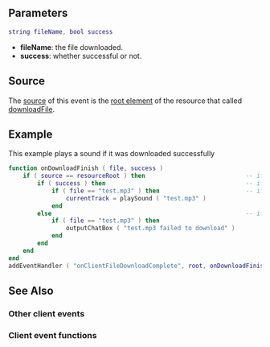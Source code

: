 Parameters
----------

``` lua
string fileName, bool success
```

-   **fileName**: the file downloaded.
-   **success**: whether successful or not.

Source
------

The [source](/event_system#Event_source.md "wikilink") of this event is the [root element](/root_element.md "wikilink") of the resource that called [downloadFile](/downloadFile.md "wikilink").

Example
-------

This example plays a sound if it was downloaded successfully

``` lua
function onDownloadFinish ( file, success )
    if ( source == resourceRoot ) then                            -- if the file relates to this resource
        if ( success ) then                                       -- if the file was downloaded successfully
            if ( file == "test.mp3" ) then                        -- if the file name is what we were expecting
                currentTrack = playSound ( "test.mp3" )
            end
        else                                                      -- if the file wasn't downloaded successfully
            if ( file == "test.mp3" ) then
                outputChatBox ( "test.mp3 failed to download" )
            end
        end
    end
end
addEventHandler ( "onClientFileDownloadComplete", root, onDownloadFinish )
```

See Also
--------

### Other client events

### Client event functions

